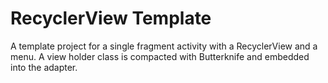 # RecyclerView Template
A template project for a single fragment activity with a RecyclerView and a menu.
A view holder class is compacted with Butterknife and embedded into the adapter.
